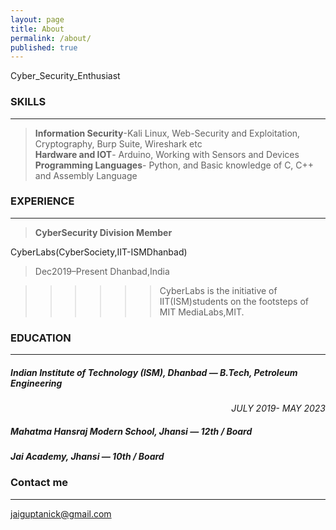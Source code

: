```yaml
---
layout: page
title: About
permalink: /about/
published: true
---
```


Cyber_Security_Enthusiast


### SKILLS
---

> **Information Security**-Kali Linux, Web-Security and Exploitation, Cryptography, Burp Suite, Wireshark etc <br>
> **Hardware and IOT**- Arduino, Working with Sensors and Devices<br> 
> **Programming Languages**- Python, and Basic knowledge of C, C++ and Assembly Language



### EXPERIENCE
---
> **CyberSecurity Division Member**
  
  CyberLabs(CyberSociety,IIT-ISMDhanbad)

> Dec2019–Present Dhanbad,India
 
 >>>>>>CyberLabs is the initiative of IIT(ISM)students on the footsteps of MIT MediaLabs,MIT.

### EDUCATION                                                                                             
---

##### Indian Institute of Technology (ISM), Dhanbad — B.Tech, Petroleum Engineering
 
<div style="text-align:right;">
<i>JULY 2019- MAY 2023 </i>
</div>  

##### Mahatma Hansraj Modern School, Jhansi — 12th / Board

##### Jai Academy, Jhansi — 10th / Board


### Contact me
---

[jaiguptanick@gmail.com](mailto:jaiguptanick@gmail.com)
